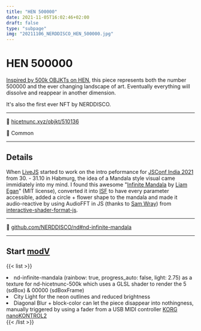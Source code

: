 ```yaml
---
title: "HEN 500000"
date: 2021-11-05T16:02:46+02:00
draft: false
type: "subpage"
img: "20211106_NERDDISCO_HEN_500000.jpg"
---
```


# HEN 500000

[Inspired by 500k OBJKTs on HEN](https://twitter.com/hicetnunc2000/status/1455922956442476553), this piece represents both the number 500000 and the ever changing landscape of art. 
Eventually everything will dissolve and reappear in another dimension.

It's also the first ever NFT by NERDDISCO.

---

🎇 [hicetnunc.xyz/objkt/510136](https://www.hicetnunc.xyz/objkt/510136)

🏅 Common

---

## Details

When [LiveJS](https://twitter.com/livejs_network) started to work on the intro peformance for [JSConf India 2021](https://www.jsconf.in/) from 30. - 31.10 in Habmurg, the idea of a Mandala style visual came immidiately into my mind. I found this awesome "[Infinite Mandala](https://codepen.io/shubniggurath/pen/Qooevz) by [Liam Egan](https://codepen.io/shubniggurath)" (MIT license), converted it into [ISF](https://isf.video/) to have every parameter accessible, added a circle + flower shape to the mandala and made it audio-reactive by using AudioFFT in JS (thanks to [Sam Wray](https://github.com/2xAA)) from [interactive-shader-format-js](https://github.com/vcync/interactive-shader-format-js/tree/feat/ISFAudio).

---

 📎 [github.com/NERDDISCO/nd#nd-infinite-mandala](https://github.com/NERDDISCO/nd#nd-infinite-mandala)
 
 ---

## Start [modV](https://modv.vcync.gl/)

{{< list >}}
<li>nd-infinite-mandala (rainbow: true, progress_auto: false, light: 2.75) as a texture for nd-hicetnunc-500k which uses a GLSL shader to render the 5 (sdBox) & 00000 (sdBoxFrame)</li>
<li>City Light for the neon outlines and reduced brightness</li>
<li>Diagonal Blur + block-color can let the piece disappear into nothingness, manually triggered by using a fader from a USB MIDI controller <a href="https://www.korg.com/de/products/computergear/nanokontrol2">KORG nanoKONTROL2</a></li>
{{< /list >}}
